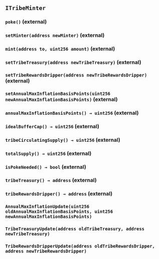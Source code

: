 ## `ITribeMinter`






### `poke()` (external)





### `setMinter(address newMinter)` (external)





### `mint(address to, uint256 amount)` (external)





### `setTribeTreasury(address newTribeTreasury)` (external)





### `setTribeRewardsDripper(address newTribeRewardsDripper)` (external)





### `setAnnualMaxInflationBasisPoints(uint256 newAnnualMaxInflationBasisPoints)` (external)





### `annualMaxInflationBasisPoints() → uint256` (external)





### `idealBufferCap() → uint256` (external)





### `tribeCirculatingSupply() → uint256` (external)





### `totalSupply() → uint256` (external)





### `isPokeNeeded() → bool` (external)





### `tribeTreasury() → address` (external)





### `tribeRewardsDripper() → address` (external)






### `AnnualMaxInflationUpdate(uint256 oldAnnualMaxInflationBasisPoints, uint256 newAnnualMaxInflationBasisPoints)`





### `TribeTreasuryUpdate(address oldTribeTreasury, address newTribeTreasury)`





### `TribeRewardsDripperUpdate(address oldTribeRewardsDripper, address newTribeRewardsDripper)`







